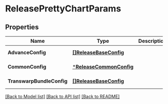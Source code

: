 # ReleasePrettyChartParams

## Properties
Name | Type | Description | Notes
------------ | ------------- | ------------- | -------------
**AdvanceConfig** | [**[]ReleaseBaseConfig**](release.BaseConfig.md) |  | [default to null]
**CommonConfig** | [***ReleaseCommonConfig**](release.CommonConfig.md) |  | [default to null]
**TranswarpBundleConfig** | [**[]ReleaseBaseConfig**](release.BaseConfig.md) |  | [default to null]

[[Back to Model list]](../README.md#documentation-for-models) [[Back to API list]](../README.md#documentation-for-api-endpoints) [[Back to README]](../README.md)


